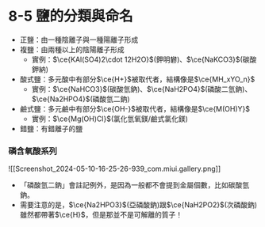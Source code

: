 # 8-5 鹽的分類與命名
- 正鹽：由一種陰離子與一種陽離子形成
- 複鹽：由兩種以上的陰陽離子形成
	- 實例：$\ce{KAl(SO4)2\cdot 12H2O}$(鉀明礬)、$\ce{NaKCO3}$(碳酸鉀納)
- 酸式鹽：多元酸中有部分$\ce{H+}$被取代者，結構像是$\ce{MH_xYO_n}$
	- 實例：$\ce{NaHCO3}$(碳酸氫鈉)、$\ce{NaH2PO4}$(磷酸二氫鈉)、$\ce{Na2HPO4}$(磷酸氫二鈉)
- 鹼式鹽：多元鹼中有部分$\ce{OH-}$被取代者，結構像是$\ce{M(OH)Y}$
	- 實例：$\ce{Mg(OH)Cl}$(氯化氫氧鎂/鹼式氯化鎂)
- 錯鹽：有錯離子的鹽

### 磷含氧酸系列
![[Screenshot_2024-05-10-16-25-26-939_com.miui.gallery.png]]
- 「磷酸氫二鈉」會註記例外，是因為一般都不會提到金屬個數，比如碳酸氫鈉。
- 需要注意的是，$\ce{Na2HPO3}$(亞磷酸鈉)跟$\ce{NaH2PO2}$(次磷酸鈉)雖然都帶著$\ce{H}$，但是那並不是可解離的質子！
